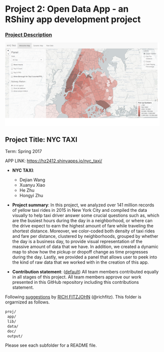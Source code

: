 # Project 2: Open Data App - an RShiny app development project

### [Project Description](doc/project2_desc.md)

![](doc/screenshot.png)

## Project Title: NYC TAXI
Term: Spring 2017

APP LINK: https://hz2412.shinyapps.io/nyc_taxi/

+ **NYC TAXI**:
	+ Dejian Wang
	+ Xuanyu Xiao
	+ He Zhu
	+ Hongyi Zhu
	

+ **Project summary**: In this project, we analyzed over 141 million records of yellow taxi rides in 2015 in New York City and compiled the data visually to help taxi driver answer some crucial questions such as, which are the busiest hours during the day in a neighborhood, or where can the drive expect to earn the highest amount of fare while traveling the shortest distance. Moreover, we color-coded both density of taxi rides and fare per distance, clustered by neighborhoods, grouped by whether the day is a business day, to provide visual representation of the massive amount of data that we have. In addition, we created a dynamic map to show how the pickup or dropoff change as time progresses during the day. Lastly, we provided a panel that allows user to peek into the kind of raw data that we worked with in the creation of this app. 

+ **Contribution statement**: ([default](doc/a_note_on_contributions.md)) All team members contributed equally in all stages of this project. All team members approve our work presented in this GitHub repository including this contributions statement. 

Following [suggestions](http://nicercode.github.io/blog/2013-04-05-projects/) by [RICH FITZJOHN](http://nicercode.github.io/about/#Team) (@richfitz). This folder is orgarnized as follows.

```
proj/
 app/
 lib/
 data/
 doc/
 output/
```

Please see each subfolder for a README file.

